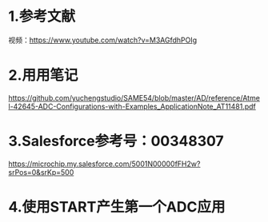 # 1.参考文献
视频：https://www.youtube.com/watch?v=M3AGfdhPOIg

# 2.用用笔记
https://github.com/yuchengstudio/SAME54/blob/master/AD/reference/Atmel-42645-ADC-Configurations-with-Examples_ApplicationNote_AT11481.pdf

# 3.Salesforce参考号：00348307
https://microchip.my.salesforce.com/5001N00000fFH2w?srPos=0&srKp=500

# 4.使用START产生第一个ADC应用


